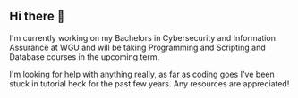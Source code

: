 ## Hi there 👋

<!--
**tiefster/tiefster** is a ✨ _special_ ✨ repository because its `README.md` (this file) appears on your GitHub profile.

Here are some ideas to get you started:

- 🔭 I’m currently working on ...
- 🌱 I’m currently learning ...
- 👯 I’m looking to collaborate on ...
- 🤔 I’m looking for help with ...
- 💬 Ask me about ...
- 📫 How to reach me: ...
- 😄 Pronouns: ...
- ⚡ Fun fact: ...
-->

I'm currently working on my Bachelors in Cybersecurity and Information Assurance at WGU and will be taking Programming and Scripting and Database courses in the upcoming term.

I'm looking for help with anything really, as far as coding goes I've been stuck in tutorial heck for the past few years. Any resources are appreciated!
